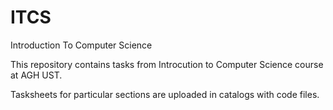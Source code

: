 # ITCS
Introduction To Computer Science

This repository contains tasks from Introcution to Computer Science course at AGH UST. 

Tasksheets for particular sections are uploaded in catalogs with code files.